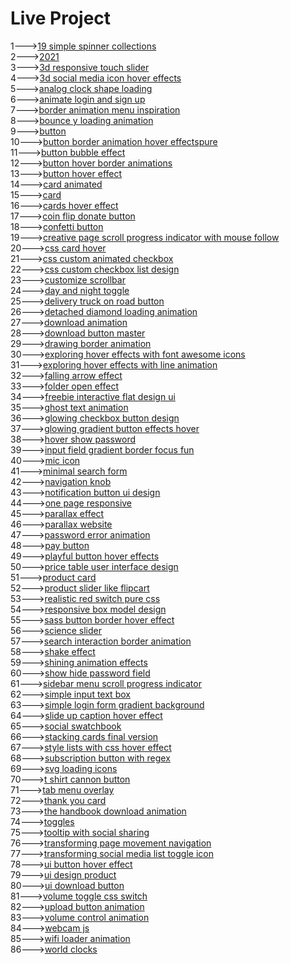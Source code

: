 <h1>Live Project</h1>
1---><a href="https://hawanbeats.github.io/html-css-js/19%20simple%20spinner%20collections/">19 simple spinner collections</a>
<br>
2---><a href="https://hawanbeats.github.io/html-css-js/2021/">2021</a>
<br>
3---><a href="https://hawanbeats.github.io/html-css-js/3d%20responsive%20touch%20slider/">3d responsive touch slider</a>
<br>
4---><a href="https://hawanbeats.github.io/html-css-js/3d%20social%20media%20icon%20hover%20effects/">3d social media icon hover effects</a>
<br>
5---><a href="https://hawanbeats.github.io/html-css-js/analog%20clock%20shape%20loading/">analog clock shape loading</a>
<br>
6---><a href="https://hawanbeats.github.io/html-css-js/animate%20login%20and%20sign%20up/">animate login and sign up</a>
<br>
7---><a href="https://hawanbeats.github.io/html-css-js/border%20animation%20menu%20inspiration/">border animation menu inspiration</a>
<br>
8---><a href="https://hawanbeats.github.io/html-css-js/bounce%20y%20loading%20animation/">bounce y loading animation</a>
<br>
9---><a href="https://hawanbeats.github.io/html-css-js/button/">button</a>
<br>
10---><a href="https://hawanbeats.github.io/html-css-js/button%20border%20animation%20on%20hover%20effectspure/">button border animation hover effectspure</a>
<br>
11---><a href="https://hawanbeats.github.io/html-css-js/button%20bubble%20effect/">button bubble effect</a>
<br>
12---><a href="https://hawanbeats.github.io/html-css-js/button%20hover%20border%20animations/">button hover border animations</a>
<br>
13---><a href="https://hawanbeats.github.io/html-css-js/button%20hover%20effect/">button hover effect</a>
<br>
14---><a href="https://hawanbeats.github.io/html-css-js/card%20animated/">card animated</a>
<br>
15---><a href="https://hawanbeats.github.io/html-css-js/card/">card</a>
<br>
16---><a href="https://hawanbeats.github.io/html-css-js/cards%20hover%20effect/">cards hover effect</a>
<br>
17---><a href="https://hawanbeats.github.io/html-css-js/coin%20flip%20donate%20button/">coin flip donate button</a>
<br>
18---><a href="https://hawanbeats.github.io/html-css-js/confetti%20button/">confetti button</a>
<br>
19---><a href="https://hawanbeats.github.io/html-css-js/creative%20page%20scroll%20progress%20indicator%20with%20mouse%20follow/">creative page scroll progress indicator with mouse follow</a>
<br>
20---><a href="https://hawanbeats.github.io/html-css-js/css%20card%20hover/">css card hover</a>
<br>
21---><a href="https://hawanbeats.github.io/html-css-js/css%20custom%20animated%20checkbox/">css custom animated checkbox</a>
<br>
22---><a href="https://hawanbeats.github.io/html-css-js/css%20custom%20checkbox%20list%20design/">css custom checkbox list design</a>
<br>
23---><a href="https://hawanbeats.github.io/html-css-js/customize%20scrollbar/">customize scrollbar</a>
<br>
24---><a href="https://hawanbeats.github.io/html-css-js/day%20and%20night%20toggle/">day and night toggle</a>
<br>
25---><a href="https://hawanbeats.github.io/html-css-js/delivery%20truck%20on%20road%20button/">delivery truck on road button</a>
<br>
26---><a href="https://hawanbeats.github.io/html-css-js/detached%20diamond%20loading%20animation/">detached diamond loading animation</a>
<br>
27---><a href="https://hawanbeats.github.io/html-css-js/download%20animation/">download animation</a>
<br>
28---><a href="https://hawanbeats.github.io/html-css-js/download-button-master/">download button master</a>
<br>
29---><a href="https://hawanbeats.github.io/html-css-js/drawing%20border%20animation/">drawing border animation</a>
<br>
30---><a href="https://hawanbeats.github.io/html-css-js/exploring%20hover%20effects%20with%20font%20awesome%20icons/">exploring hover effects with font awesome icons</a>
<br>
31---><a href="https://hawanbeats.github.io/html-css-js/exploring%20hover%20effects%20with%20line%20animation/">exploring hover effects with line animation</a>
<br>
32---><a href="https://hawanbeats.github.io/html-css-js/falling%20arrow%20effect/">falling arrow effect</a>
<br>
33---><a href="https://hawanbeats.github.io/html-css-js/folder%20open%20effect/">folder open effect</a>
<br>
34---><a href="https://hawanbeats.github.io/html-css-js/freebie%20interactive%20flat%20design%20ui/">freebie interactive flat design ui</a>
<br>
35---><a href="https://hawanbeats.github.io/html-css-js/ghost%20text%20animation/">ghost text animation</a>
<br>
36---><a href="https://hawanbeats.github.io/html-css-js/glowing%20checkbox%20button%20design/">glowing checkbox button design</a>
<br>
37---><a href="https://hawanbeats.github.io/html-css-js/glowing%20gradient%20button%20effects%20on%20hover/">glowing gradient button effects hover</a>
<br>
38---><a href="https://hawanbeats.github.io/html-css-js/hover%20show%20password/">hover show password</a>
<br>
39---><a href="https://hawanbeats.github.io/html-css-js/input%20field%20gradient%20border%20focus%20fun/">input field gradient border focus fun</a>
<br>
40---><a href="https://hawanbeats.github.io/html-css-js/mic%20icon/">mic icon</a>
<br>
41---><a href="https://hawanbeats.github.io/html-css-js/minimal%20search%20form/">minimal search form</a>
<br>
42---><a href="https://hawanbeats.github.io/html-css-js/navigation%20knob/">navigation knob</a>
<br>
43---><a href="https://hawanbeats.github.io/html-css-js/notification%20button%20ui%20design/">notification button ui design</a>
<br>
44---><a href="https://hawanbeats.github.io/html-css-js/one%20page%20responsive/">one page responsive</a>
<br>
45---><a href="https://hawanbeats.github.io/html-css-js/parallax%20effect/">parallax effect</a>
<br>
46---><a href="https://hawanbeats.github.io/html-css-js/parallax%20website/">parallax website</a>
<br>
47---><a href="https://hawanbeats.github.io/html-css-js/password%20error%20animation/">password error animation</a>
<br>
48---><a href="https://hawanbeats.github.io/html-css-js/pay%20button/">pay button</a>
<br>
49---><a href="https://hawanbeats.github.io/html-css-js/playful%20button%20hover%20effects/">playful button hover effects</a>
<br>
50---><a href="https://hawanbeats.github.io/html-css-js/price%20table%20user%20interface%20design/">price table user interface design</a>
<br>
51---><a href="https://hawanbeats.github.io/html-css-js/product%20card/">product card</a>
<br>
52---><a href="https://hawanbeats.github.io/html-css-js/product%20slider%20like%20flipcart/">product slider like flipcart</a>
<br>
53---><a href="https://hawanbeats.github.io/html-css-js/realistic%20red%20switch%20pure%20css/">realistic red switch pure css</a>
<br>
54---><a href="https://hawanbeats.github.io/html-css-js/responsive%20box%20model%20design/">responsive box model design</a>
<br>
55---><a href="https://hawanbeats.github.io/html-css-js/sass%20button%20border%20hover%20effect/">sass button border hover effect</a>
<br>
56---><a href="https://hawanbeats.github.io/html-css-js/science%20slider/">science slider</a>
<br>
57---><a href="https://hawanbeats.github.io/html-css-js/search%20interaction%20border%20animation/">search interaction border animation</a>
<br>
58---><a href="https://hawanbeats.github.io/html-css-js/shake%20effect/">shake effect</a>
<br>
59---><a href="https://hawanbeats.github.io/html-css-js/shining%20text%20animation%20effects/">shining animation effects</a>
<br>
60---><a href="https://hawanbeats.github.io/html-css-js/show%20hide%20password%20field/">show hide password field</a>
<br>
61---><a href="https://hawanbeats.github.io/html-css-js/sidebar%20menu%20scroll%20progress%20indicator/">sidebar menu scroll progress indicator</a>
<br>
62---><a href="https://hawanbeats.github.io/html-css-js/simple%20input%20text%20box/">simple input text box</a>
<br>
63---><a href="https://hawanbeats.github.io/html-css-js/simple%20login%20form%20gradient%20background/">simple login form gradient background</a>
<br>
64---><a href="https://hawanbeats.github.io/html-css-js/slide%20up%20caption%20hover%20effect/">slide up caption hover effect</a>
<br>
65---><a href="https://hawanbeats.github.io/html-css-js/social%20swatchbook/">social swatchbook</a>
<br>
66---><a href="https://hawanbeats.github.io/html-css-js/stacking%20cards%20final%20version/">stacking cards final version</a>
<br>
67---><a href="https://hawanbeats.github.io/html-css-js/style%20lists%20with%20css%20hover%20effect/">style lists with css hover effect</a>
<br> 
68---><a href="https://hawanbeats.github.io/html-css-js/subscription%20button%20with%20regex/">subscription button with regex</a>
<br>
69---><a href="https://hawanbeats.github.io/html-css-js/svg%20loading%20icons/">svg loading icons</a>
<br>
70---><a href="https://hawanbeats.github.io/html-css-js/t%20shirt%20cannon%20button/">t shirt cannon button</a>
<br>
71---><a href="https://hawanbeats.github.io/html-css-js/tab%20menu%20overlay/">tab menu overlay</a>
<br>
72---><a href="https://hawanbeats.github.io/html-css-js/thank%20you%20card/">thank you card</a>
<br>
73---><a href="https://hawanbeats.github.io/html-css-js/the%20handbook%20download%20animation/">the handbook download animation</a>
<br>
74---><a href="https://hawanbeats.github.io/html-css-js/toggles/">toggles</a>
<br>
75---><a href="https://hawanbeats.github.io/html-css-js/tooltip%20with%20social%20sharing/">tooltip with social sharing</a>
<br>
76---><a href="https://hawanbeats.github.io/html-css-js/transforming%20page%20movement%20navigation/">transforming page movement navigation</a>
<br>
77---><a href="https://hawanbeats.github.io/html-css-js/transforming%20social%20media%20list%20toggle%20icon/">transforming social media list toggle icon</a>
<br>
78---><a href="https://hawanbeats.github.io/html-css-js/ui%20button%20hover%20effect/">ui button hover effect</a>
<br>
79---><a href="https://hawanbeats.github.io/html-css-js/ui%20design%20product/">ui design product</a>
<br>
80---><a href="https://hawanbeats.github.io/html-css-js/ui%20download%20button/">ui download button</a>
<br>
81---><a href="https://hawanbeats.github.io/html-css-js/volume%20toggle%20css%20switch/">volume toggle css switch</a>
<br>
82---><a href="https://hawanbeats.github.io/html-css-js/upload%20button%20animation/">upload button animation</a>
<br>
83---><a href="https://hawanbeats.github.io/html-css-js/volume%20control%20animation/">volume control animation</a>
<br>
84---><a href="https://hawanbeats.github.io/html-css-js/webcam%20js/">webcam js</a>
<br>
85---><a href="https://hawanbeats.github.io/html-css-js/wifi%20loader%20animation/">wifi loader animation</a>
<br>
86---><a href="https://hawanbeats.github.io/html-css-js/world%20clocks/">world clocks</a>
